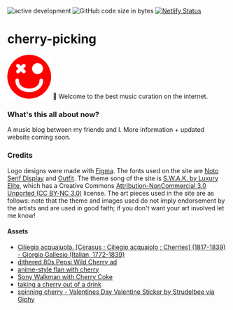 ![active development](https://img.shields.io/badge/active%20dev-yes-brightgreen.svg)
![GitHub code size in bytes](https://img.shields.io/github/languages/code-size/simcard0000/cherry-picking.svg)
[![Netlify Status](https://api.netlify.com/api/v1/badges/1465b280-f01c-46bc-87cc-e11878b6f884/deploy-status)](https://app.netlify.com/sites/stellar-praline-1efd05/deploys)
# cherry-picking
<img alt="cherry-picking icon" src="https://github.com/simcard0000/cherry-picking/blob/main/assets/logo.png" width="100" height="100">
🍒 Welcome to the best music curation on the internet. 

### What's this all about now?
A music blog between my friends and I. More information + updated website coming soon.

### Credits 
Logo designs were made with [Figma](https://www.figma.com). The fonts used on the site are [Noto Serif Display](https://fonts.google.com/noto/specimen/Noto+Serif+Display) and [Outfit](https://fonts.google.com/specimen/Outfit). The theme song of the site is [S.W.A.K. by Luxury Elite](https://crashsymbols.bandcamp.com/track/s-w-a-k), which has a Creative Commons [Attribution-NonCommercial 3.0 Unported (CC BY-NC 3.0)](https://creativecommons.org/licenses/by-nc/3.0/) license. The art pieces used in the site are as follows: note that the theme and images used do not imply endorsement by the artists and are used in good faith; if you don't want your art involved let me know!

#### Assets
* [Ciliegia acquajuola. [Cerasus ; Ciliegio acquaiolo ; Cherries] (1817-1839) - Giorgio Gallesio (Italian, 1772-1839)](https://artvee.com/dl/ciliegia-acquajuola-cerasus-ciliegio-acquaiolo-cherries/)
* [dithered 80s Pepsi Wild Cherry ad](https://www.pinterest.ca/pin/234046511868755104/)
* [anime-style flan with cherry](https://weheartit.com/entry/257311915)
* [Sony Walkman with Cherry Coke](https://www.pinterest.cl/pin/534872893246892770/)
* [taking a cherry out of a drink](https://60s-heartshaped-chevrolet.tumblr.com/post/612908843859673088)
* [spinning cherry - Valentines Day Valentine Sticker by Strudelbee via Giphy](https://media.giphy.com/media/4XKDjbJ99pDxdFileQ/giphy.gif)
